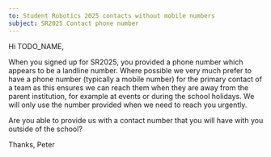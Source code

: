 ```yaml
---
to: Student Robotics 2025 contacts without mobile numbers
subject: SR2025 Contact phone number
---
```


Hi TODO_NAME,

When you signed up for SR2025, you provided a phone number which appears to be a landline number. Where possible we very much prefer to have a phone number (typically a mobile number) for the primary contact of a team as this ensures we can reach them when they are away from the parent institution, for example at events or during the school holidays. We will only use the number provided when we need to reach you urgently.

Are you able to provide us with a contact number that you will have with you outside of the school?

Thanks,
Peter
